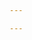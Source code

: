 ```yaml
---

---
```

<br><br><br><br><br><br>
<script type='text/javascript' id='clustrmaps' src='//cdn.clustrmaps.com/map_v2.js?cl=ffffff&w=a&t=n&d=kOSEoUhCIV82hLf1DXhoXmlpwQlUq5xqZH6C_335HOI'></script>